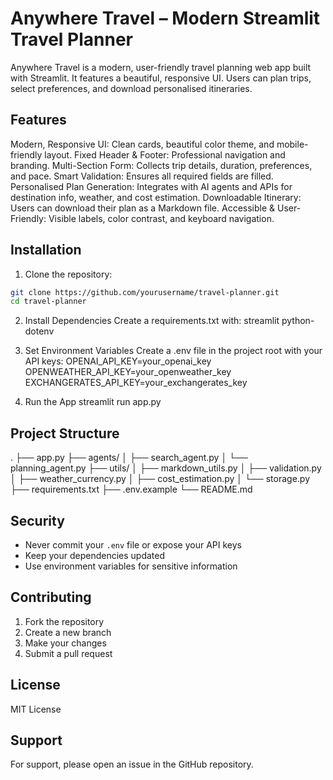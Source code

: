 # Anywhere Travel – Modern Streamlit Travel Planner

Anywhere Travel is a modern, user-friendly travel planning web app built with Streamlit. It features a beautiful, responsive UI. Users can plan trips, select preferences, and download personalised itineraries.

## Features

Modern, Responsive UI: Clean cards, beautiful color theme, and mobile-friendly layout.
Fixed Header & Footer: Professional navigation and branding.
Multi-Section Form: Collects trip details, duration, preferences, and pace.
Smart Validation: Ensures all required fields are filled.
Personalised Plan Generation: Integrates with AI agents and APIs for destination info, weather, and cost estimation.
Downloadable Itinerary: Users can download their plan as a Markdown file.
Accessible & User-Friendly: Visible labels, color contrast, and keyboard navigation.

## Installation

1. Clone the repository:
```bash
git clone https://github.com/yourusername/travel-planner.git
cd travel-planner
```

2. Install Dependencies
Create a requirements.txt with:
streamlit
python-dotenv

3. Set Environment Variables
Create a .env file in the project root with your API keys:
OPENAI_API_KEY=your_openai_key
OPENWEATHER_API_KEY=your_openweather_key
EXCHANGERATES_API_KEY=your_exchangerates_key

4. Run the App
streamlit run app.py


## Project Structure

.
├── app.py
├── agents/
│   ├── search_agent.py
│   └── planning_agent.py
├── utils/
│   ├── markdown_utils.py
│   ├── validation.py
│   ├── weather_currency.py
│   ├── cost_estimation.py
│   └── storage.py
├── requirements.txt
├── .env.example
└── README.md

## Security

- Never commit your `.env` file or expose your API keys
- Keep your dependencies updated
- Use environment variables for sensitive information

## Contributing

1. Fork the repository
2. Create a new branch
3. Make your changes
4. Submit a pull request

## License

MIT License

## Support

For support, please open an issue in the GitHub repository. 
